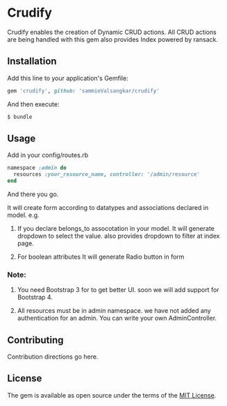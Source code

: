 # Crudify
Crudify enables the creation of Dynamic CRUD actions. All CRUD actions are being handled with this gem also provides Index powered by ransack.

## Installation
Add this line to your application's Gemfile:

```ruby
gem 'crudify', github: 'sammieValsangkar/crudify'
```

And then execute:
```bash
$ bundle
```


## Usage

Add in your config/routes.rb

```ruby
namespace :admin do
  resources :your_resource_name, controller: '/admin/resource'
end
```
And there you go.

It will create form according to datatypes and associations declared in model.
e.g.
1. If you declare belongs_to assocotation in your model.
It will generate dropdown to select the value. also provides dropdown to filter at index page.

2. For boolean attributes It will generate Radio button in form

### Note:
  1. You need Bootstrap 3 for to get better UI. soon we will add support for Bootstrap 4.
  
  2. All resources must be in admin namespace. we have not added any authentication for an admin. You can write your own             AdminController.
  

## Contributing
Contribution directions go here.

## License
The gem is available as open source under the terms of the [MIT License](https://opensource.org/licenses/MIT).
